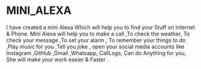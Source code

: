 # MINI_ALEXA
 I have created a mini Alexa Which will help you to find your Stuff on Internet & Phone. Mini Alexa will help you to make a call ,To check the weather, To check  your message ,To set your alarm , To remember your things to do ,Play music for you ,Tell  you joke ,  open your social media accounts like Instagram ,GitHub ,Gmail ,Whatsapp, CallLogs, Can do Anything for you,  She will  make your work easier &amp; Faster .
